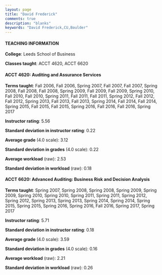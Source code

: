 ```yaml
---
layout: page
title: "David Frederick" 
comments: true
description: "blanks"
keywords: "David Frederick,CU,Boulder"
---
```

<head>
<script src="https://ajax.googleapis.com/ajax/libs/jquery/2.1.3/jquery.min.js"></script>
<script src="https://dl.dropboxusercontent.com/s/pc42nxpaw1ea4o9/highcharts.js?dl=0"></script>
<!-- <script src="../assets/js/highcharts.js"></script> -->
<style type="text/css">@font-face {
	font-family: "Bebas Neue";
	src: url(https://www.filehosting.org/file/details/544349/BebasNeue Regular.otf) format("opentype");
	}
	h1.Bebas { 
		font-family: "Bebas Neue", Verdana, Tahoma;
	}
</style>
</head>
	   
#### TEACHING INFORMATION

**College**: Leeds School of Business

**Classes taught**: ACCT 4620, ACCT 6620

#### ACCT 4620: Auditing and Assurance Services

**Terms taught**: Fall 2006, Fall 2006, Spring 2007, Fall 2007, Fall 2007, Spring 2008, Fall 2008, Fall 2008, Spring 2009, Fall 2009, Fall 2009, Spring 2010, Fall 2010, Fall 2010, Spring 2011, Fall 2011, Fall 2011, Spring 2012, Fall 2012, Fall 2012, Spring 2013, Fall 2013, Fall 2013, Spring 2014, Fall 2014, Fall 2014, Spring 2015, Fall 2015, Fall 2015, Spring 2016, Fall 2016, Fall 2016, Spring 2017

**Instructor rating**: 5.56

**Standard deviation in instructor rating**: 0.22

**Average grade** (4.0 scale): 3.12

**Standard deviation in grades** (4.0 scale): 0.22

**Average workload** (raw): 2.53

**Standard deviation in workload** (raw): 0.18

#### ACCT 6620: Advanced Auditing: Business Risk and Decision Analysis

**Terms taught**: Spring 2007, Spring 2008, Spring 2008, Spring 2009, Spring 2009, Spring 2010, Spring 2010, Spring 2011, Spring 2011, Spring 2012, Spring 2012, Spring 2013, Spring 2013, Spring 2014, Spring 2014, Spring 2015, Spring 2015, Spring 2016, Spring 2016, Fall 2016, Spring 2017, Spring 2017

**Instructor rating**: 5.71

**Standard deviation in instructor rating**: 0.18

**Average grade** (4.0 scale): 3.59

**Standard deviation in grades** (4.0 scale): 0.16

**Average workload** (raw): 2.21

**Standard deviation in workload** (raw): 0.26

